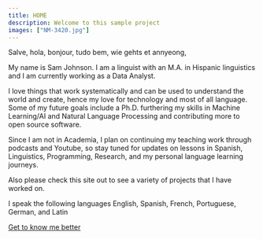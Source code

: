 ```yaml
---
title: HOME
description: Welcome to this sample project
images: ["NM-3420.jpg"]
---
```


Salve, hola, bonjour, tudo bem, wie gehts et annyeong, 

My name is Sam Johnson. I am a linguist with an M.A. in Hispanic linguistics and I am currently working as a Data Analyst. 

I love things that work systematically and can be used to understand the world and create, hence my love for technology and most of all language. Some of my future goals include a Ph.D. furthering my skills in Machine Learning/AI and Natural Language Processing and contributing more to open source software.

Since I am not in Academia, I plan on continuing my teaching work through podcasts and Youtube, so stay tuned for updates on lessons in Spanish, Linguistics, Programming, Research, and my personal language learning journeys. 

Also please check this site out to see a variety of projects that I have worked on.

I speak the following languages
English, Spanish, French, Portuguese, German, and Latin

[Get to know me better](/about "Get to know me better")